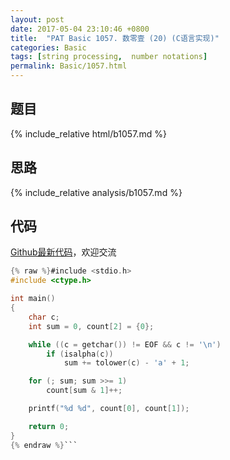 ```yaml
---
layout: post
date: 2017-05-04 23:10:46 +0800
title:  "PAT Basic 1057. 数零壹 (20) (C语言实现)"
categories: Basic
tags: [string processing,  number notations]
permalink: Basic/1057.html
---
```


## 题目

{% include_relative html/b1057.md %}

## 思路

{% include_relative analysis/b1057.md %}

## 代码

[Github最新代码](https://github.com/OliverLew/PAT/blob/master/PATBasic/1057.c)，欢迎交流

```c
{% raw %}#include <stdio.h>
#include <ctype.h>

int main()
{
	char c;
	int sum = 0, count[2] = {0};

	while ((c = getchar()) != EOF && c != '\n')
		if (isalpha(c))
			sum += tolower(c) - 'a' + 1;

	for (; sum; sum >>= 1)
		count[sum & 1]++;

	printf("%d %d", count[0], count[1]);

	return 0;
}
{% endraw %}```